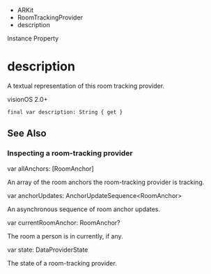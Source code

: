 

- ARKit
- RoomTrackingProvider
-  description 

Instance Property

# description

A textual representation of this room tracking provider.

visionOS 2.0+

``` source
final var description: String { get }
```

## See Also

### Inspecting a room-tracking provider

var allAnchors: [RoomAnchor]

An array of the room anchors the room-tracking provider is tracking.

var anchorUpdates: AnchorUpdateSequence&lt;RoomAnchor>

An asynchronous sequence of room anchor updates.

var currentRoomAnchor: RoomAnchor?

The room a person is in currently, if any.

var state: DataProviderState

The state of a room-tracking provider.

